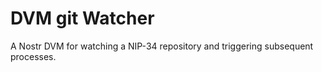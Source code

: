 # DVM git Watcher

A Nostr DVM for watching a NIP-34 repository and triggering subsequent processes.